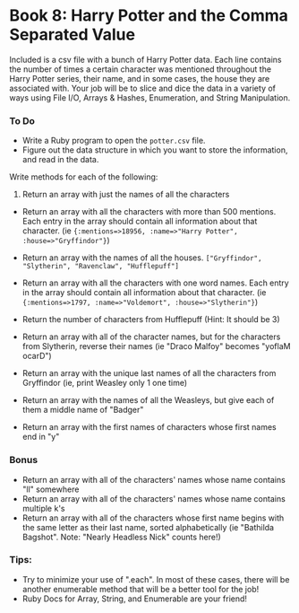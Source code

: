 # Book 8: Harry Potter and the Comma Separated Value

Included is a csv file with a bunch of Harry Potter data. Each line contains the number of times a certain character was mentioned throughout the Harry Potter series, their name, and in some cases, the house they are associated with. Your job will be to slice and dice the data in a variety of ways using File I/O, Arrays & Hashes, Enumeration, and String Manipulation.

### To Do

* Write a Ruby program to open the `potter.csv` file.
* Figure out the data structure in which you want to store the information, and read in the data.

Write methods for each of the following:

1. Return an array with just the names of all the characters

* Return an array with all the characters with more than 500 mentions. Each entry in the array should contain all information about that character. (ie `{:mentions=>18956, :name=>"Harry Potter", :house=>"Gryffindor"}`)

* Return an array with the names of all the houses. `["Gryffindor", "Slytherin", "Ravenclaw", "Hufflepuff"]`

* Return an array with all the characters with one word names. Each entry in the array should contain all information about that character. (ie `{:mentions=>1797, :name=>"Voldemort", :house=>"Slytherin"}`)

* Return the number of characters from Hufflepuff (Hint: It should be 3)

* Return an array with all of the character names, but for the characters from Slytherin, reverse their names (ie "Draco Malfoy" becomes "yoflaM ocarD")

* Return an array with the unique last names of all the characters from Gryffindor (ie, print Weasley only 1 one time)

* Return an array with the names of all the Weasleys, but give each of them a middle name of "Badger"

* Return an array with the first names of characters whose first names end in "y"

### Bonus

* Return an array with all of the characters' names whose name contains "ll" somewhere
* Return an array with all of the characters' names whose name contains multiple k's
* Return an array with all of the characters whose first name begins with the same letter as their last name, sorted alphabetically (ie "Bathilda Bagshot". Note: "Nearly Headless Nick" counts here!)

### Tips:
* Try to minimize your use of ".each". In most of these cases, there will be another enumerable method that will be a better tool for the job!
* Ruby Docs for Array, String, and Enumerable are your friend!